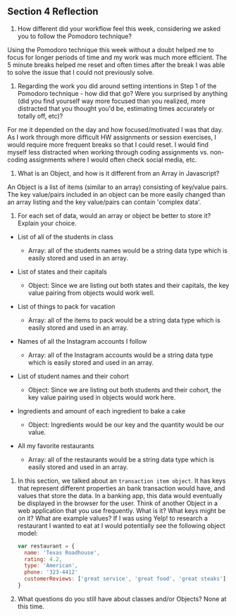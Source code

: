 ## Section 4 Reflection

1. How different did your workflow feel this week, considering we asked you to follow the Pomodoro technique?

  Using the Pomodoro technique this week without a doubt helped me to focus for longer periods of time and my work was much more efficient.
  The 5 minute breaks helped me reset and often times after the break I was able to solve the issue that I could not previously solve.

1. Regarding the work you did around setting intentions in Step 1 of the Pomodoro technique - how did that go? Were you surprised by anything (did you find yourself way more focused than you realized, more distracted that you thought you'd be, estimating times accurately or totally off, etc)?

  For me it depended on the day and how focused/motivated I was that day.  As I work through more difficult HW assignments or session exercises,
  I would require more frequent breaks so that I could reset.  I would find myself less distracted when working through coding assignments vs. non-coding
  assignments where I would often check social media, etc.

1. What is an Object, and how is it different from an Array in Javascript?

  An Object is a list of items (similar to an array) consisting of key/value pairs.  The key value/pairs included in an object can be more easily changed
  than an array listing and the key value/pairs can contain 'complex data'.  

1. For each set of data, would an array or object be better to store it? Explain your choice.

  * List of all of the students in class
    - Array: all of the students names would be a string data type which is easily stored and used in an array.

  * List of states and their capitals
    - Object: Since we are listing out both states and their capitals, the key value pairing from objects would work well.

  * List of things to pack for vacation
    - Array: all of the items to pack would be a string data type which is easily stored and used in an array.

  * Names of all the Instagram accounts I follow
    - Array: all of the Instagram accounts would be a string data type which is easily stored and used in an array.

  * List of student names and their cohort
    - Object: Since we are listing out both students and their cohort, the key value pairing used in objects would work here.

  * Ingredients and amount of each ingredient to bake a cake
    - Object: Ingredients would be our key and the quantity would be our value.

  * All my favorite restaurants
    - Array: all of the restaurants would be a string data type which is easily stored and used in an array.

1. In this section, we talked about an `transaction item object`. It has keys that represent different properties an bank transaction would have, and values that store the data. In a banking app, this data would eventually be displayed in the browser for the user. Think of another Object in a web application that you use frequently. What is it? What keys might be on it? What are example values?
  If I was using Yelp! to research a restaurant I wanted to eat at I would potentially see the following object model:
    ```javascript
    var restaurant = {
      name: 'Texas Roadhouse',
      rating: 4.2,
      type: 'American',
      phone: '323-4412'
      customerReviews: ['great service', 'great food', 'great steaks']
    }

1. What questions do you still have about classes and/or Objects?
  None at this time.

